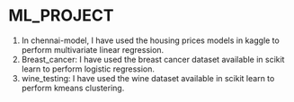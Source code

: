 # ML_PROJECT
1. In chennai-model, I have used the housing prices models in kaggle to perform multivariate linear regression.
2. Breast_cancer: I have used the breast cancer dataset available in scikit learn to perform logistic regression.
3. wine_testing: I have used the wine dataset available in scikit learn to perform kmeans clustering. 
